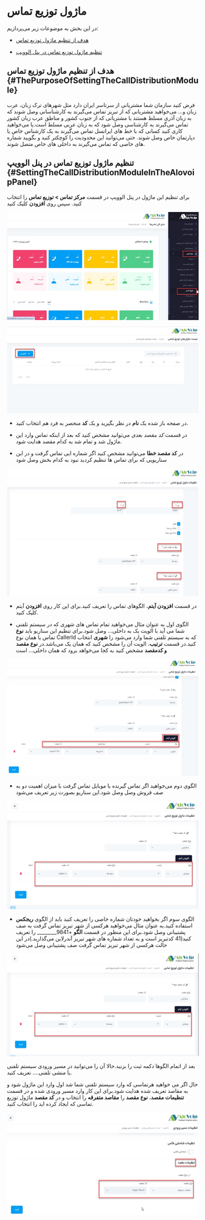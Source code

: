 # ماژول توزیع تماس

در این بخش به موضوعات زیر می‌پردازیم:

-	[هدف از تنظیم ماژول توزیع تماس ](#ThePurposeOfSettingTheCallDistributionModule)

-	[تنظیم ماژول توزیع تماس در پنل الوویپ ](#SettingTheCallDistributionModuleInTheAlovoipPanel)

## هدف از تنظیم ماژول توزیع تماس {#ThePurposeOfSettingTheCallDistributionModule}

فرض کنید سازمان شما مشتریانی از سرتاسر ایران دارد مثل شهرهای ترک زبان، عرب زبان و... می‌خواهید مشتریانی که از تبریز تماس می‌گیرند به کارشناسانی وصل شوند که به زبان آذری مسلط هستند یا مشتریانی که از جنوب کشور و مناطق عرب زبان کشور تماس می‌گیرند به کارشناسی وصل شود که به زبان عربی مسلط است.یا می‌خواهید کاری کنید کسانی که با خط های ایرانسل تماس می‌گیرند به یک کارشناس خاص یا دپارتمان خاص وصل شوند. حتی می‌توانید این محدودیت را کوچکتر کنید و بگویید شماره های خاصی که تماس می‌گیرند به داخلی های خاص متصل شوند.

## تنظیم ماژول توزیع تماس در پنل الوویپ {#SettingTheCallDistributionModuleInTheAlovoipPanel}

برای تنظیم این ماژول در پنل الوویپ در قسمت **مرکز تماس > توزیع تماس** را انتخاب کنید. سپس روی **افزودن** کلیک کنید



![مسیر ماژول توضیع تماس ](./Images/Anrufverteilungs-Path1.jpg)

![مسیر ماژول توضیع تماس ](./Images/Anrufverteilungs-Path2.jpg)

-	در صفحه باز شده یک **نام** در نظر بگیرید و یک **کد** منحصر به فرد هم انتخاب کنید.

-	 در قسمت *کد مقصد بعدی* می‌توانید مشخص کنید که بعد از اینکه تماس وارد این ماژول شد و تمام شد به کدام مقصد هدایت شود.

- در **کد مقصد خطا** می‌توانید مشخص کنید اگر شماره ایی تماس گرفت و در این سناریویی که برای تماس ها تنظیم کردید نبود به کدام بخش وصل شود

![تنظیمات ماژول توضیع تماس ](./Images/Anrufverteilungs-Setting.jpg)

-	در قسمت **افزودن آیتم**، الگوهای تماس را تعریف کنید.برای این کار روی **افزودن** آیتم کلیک کنید.

-	الگوی اول
به عنوان مثال می‌خواهید تمام تماس های شهری که در سیستم تلفنی شما می آید با الویت یک به داخلی... وصل شود.برای تنظیم این سناریو باید **نوع** تماس یا همان نوع CallerId که به سیستم تلفنی شما وارد می‌شود را **شهری** انتخاب کنید.در قسمت **ترتیب**، الویت آن را مشخص کنید که همان یک می‌باشد.در **نوع مقصد و کدمقصد** مشخص ‌کنید به کجا می‌خواهد برود که همان داخلی... است

![تنظیمات ماژول توضیع تماس ](./Images/Anrufverteilungs-Setting1.jpg)

- الگوی دوم
می‌خواهید اگر تماس گیرنده با موبایل تماس گرفت با میزان اهمیت دو به صف فروش وصل وصل شود.این سناریو بصورت زیر تعریف می‌شود

![تنظیمات ماژول توضیع تماس ](./Images/Anrufverteilungs-Setting2.jpg)

-	الگوی سوم
اگر بخواهید خودتان شماره خاصی را تعریف کنید باید از الگوی **ریجکس** استفاده کنید.به عنوان مثال می‌خواهید هرکسی از شهر تبریز تماس گرفت به صف پشتیبانی وصل شود.برای این منظور در قسمت **الگو** +9841________ را تعریف ‌کنید(41 کدتبریز است و به تعداد شماره های شهر تبریز آندرلاین می‌گذارید.)در این حالت هرکسی از شهر تبریز تماس گرفت صف پشتیبانی وصل  می‌شود

![تنظیمات ماژول توضیع تماس ](./Images/Anrufverteilungs-Setting3.jpg)



بعد از اتمام الگوها دکمه ثبت را بزنید.حالا آن را می‌توانید در مسیر ورودی سیستم تلفنی یا منشی تلفنی.... تعریف کنید.

حال اگر می خواهید هرتماسی که وارد سیستم تلفنی شما شد اول وارد این ماژول شود و به مقاصد تعریف شده هدایت شود.برای این کار وارد مسیر ورودی شده و در قسمت **تنظیمات مقصد**، **نوع مقصد** را **مقاصد متفرقه** را انتخاب و در **کد مقصد** ماژول توزیع تماسی که ایجاد کرده اید را انتخاب کنید.

![تنظیمات ماژول توضیع تماس ](./Images/Anrufverteilungs-Setting4.jpg)